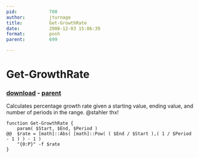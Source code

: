 ```yaml
---
pid:            700
author:         jturnage
title:          Get-GrowthRate
date:           2008-12-03 15:06:39
format:         posh
parent:         699

---
```


# Get-GrowthRate

### [download](Scripts\700.ps1) - [parent](Scripts\699.md)

Calculates percentage growth rate given a starting value, ending value, and number of periods in the range.  @stahler thx!

```posh
function Get-GrowthRate {
	param( $Start, $End, $Period ) 
@@	$rate = [math]::Abs( [math]::Pow( ( $End / $Start ),( 1 / $Period - 1 ) ) - 1 )
	"{0:P}" -f $rate
}
```
